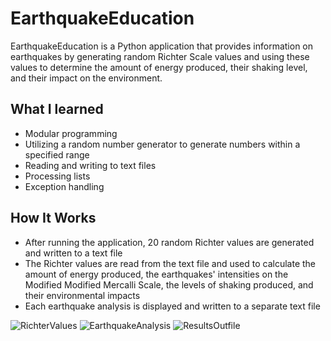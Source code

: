 # EarthquakeEducation

EarthquakeEducation is a Python application that provides information on earthquakes by generating random Richter Scale values
and using these values to determine the amount of energy produced, their shaking level, and their impact on the environment.


## What I learned
- Modular programming
- Utilizing a random number generator to generate numbers within a specified range
- Reading and writing to text files
- Processing lists
- Exception handling

## How It Works
- After running the application, 20 random Richter values are generated and written to a text file
- The Richter values are read from the text file and used to calculate the amount of energy produced, the earthquakes' intensities on the 
Modified Modified Mercalli Scale, the levels of shaking produced, and their environmental impacts
- Each earthquake analysis is displayed and written to a separate text file


![RichterValues](https://user-images.githubusercontent.com/104407388/199666113-62ce8967-4956-4720-925e-da79676201ad.jpg)
![EarthquakeAnalysis](https://user-images.githubusercontent.com/104407388/199666129-631c8c6d-feeb-4d90-a111-928893584c79.jpg)
![ResultsOutfile](https://user-images.githubusercontent.com/104407388/199666136-068ca190-e4e8-4310-913c-c729db990b1c.jpg)
